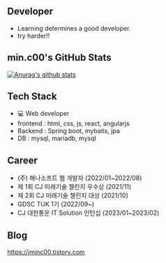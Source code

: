 ## Developer
- Learning determines a good developer. 
- try harder!! 
 
## min.c00's GitHub Stats
 [![Anurag's github stats](https://github-readme-stats.vercel.app/api?username=MinChangJeong)](https://github.com/anuraghazra/github-readme-stats)
  
## Tech Stack
 - 💻 Web developer
  - frontend : html, css, js, react, angularjs
  - Backend : Spring boot, mybatis, jpa
  - DB : mysql, mariadb, mysql

 ## Career
 - (주) 해나소프트 웹 개발자 (2022/01~2022/08)
 - 제 1회 CJ 미래기술 첼린지 우수상 (2021/11)
 - 제 2회 CJ 미래기술 첼린지 대상 (2021/10)
 - GDSC TUK 1기 (2022/09~)
 - CJ 대한통운 IT Solution 인턴십 (2023/01~2023/02)

## Blog
https://jminc00.tistory.com
 
 
